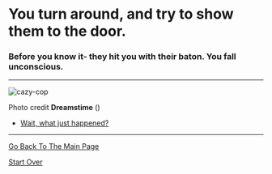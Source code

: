 # You turn around, and try to show them to the door.
### Before you know it- they hit you with their baton. You fall unconscious.

---
![cazy-cop](https://user-images.githubusercontent.com/43858716/70954180-132b0580-203a-11ea-9041-6445259f539b.gif)

Photo credit **Dreamstime** ()


* [Wait, what just happened?](../pick-lock/charles.md)

---

[Go Back To The Main Page](../README.md)

[Start Over](../start-question/start.md)
